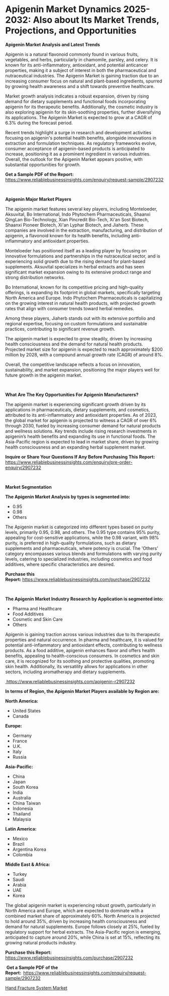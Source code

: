 <p><h1>Apigenin Market Dynamics 2025-2032: Also about Its Market Trends, Projections, and Opportunities</h1></p><p><strong>Apigenin Market Analysis and Latest Trends</strong></p>
<p><p>Apigenin is a natural flavonoid commonly found in various fruits, vegetables, and herbs, particularly in chamomile, parsley, and celery. It is known for its anti-inflammatory, antioxidant, and potential anticancer properties, making it a subject of interest in both the pharmaceutical and nutraceutical industries. The Apigenin Market is gaining traction due to an increasing consumer focus on natural and plant-based ingredients, spurred by growing health awareness and a shift towards preventive healthcare.</p><p>Market growth analysis indicates a robust expansion, driven by rising demand for dietary supplements and functional foods incorporating apigenin for its therapeutic benefits. Additionally, the cosmetic industry is also exploring apigenin for its skin-soothing properties, further diversifying its applications. The Apigenin Market is expected to grow at a CAGR of 6.3% during the forecast period. </p><p>Recent trends highlight a surge in research and development activities focusing on apigenin's potential health benefits, alongside innovations in extraction and formulation techniques. As regulatory frameworks evolve, consumer acceptance of apigenin-based products is anticipated to increase, positioning it as a prominent ingredient in various industries. Overall, the outlook for the Apigenin Market appears positive, with substantial opportunities for growth.</p></p>
<p><strong>Get a Sample PDF of the Report:&nbsp;</strong> <a href="https://www.reliablebusinessinsights.com/enquiry/request-sample/2907232?utm_campaign=2534&utm_medium=2&utm_source=Github&utm_content=ia&utm_term=12032025&utm_id=apigenin">https://www.reliablebusinessinsights.com/enquiry/request-sample/2907232</a></p>
<p>&nbsp;</p>
<p><strong>Apigenin Major Market Players</strong></p>
<p><p>The apigenin market features several key players, including Monteloeder, Aksuvital, Bo International, Indo Phytochem Pharmaceuticals, Shaanxi QingLan Bio-Technology, Xian Pincredit Bio-Tech, Xi'an Sost Biotech, Shaanxi Pioneer Biotech, Xi'an Lyphar Biotech, and Jiaherb. These companies are involved in the extraction, manufacturing, and distribution of apigenin, a flavonoid known for its health benefits, including anti-inflammatory and antioxidant properties.</p><p>Monteloeder has positioned itself as a leading player by focusing on innovative formulations and partnerships in the nutraceutical sector, and is experiencing solid growth due to the rising demand for plant-based supplements. Aksuvital specializes in herbal extracts and has seen significant market expansion owing to its extensive product range and strong distribution networks.</p><p>Bo International, known for its competitive pricing and high-quality offerings, is expanding its footprint in global markets, specifically targeting North America and Europe. Indo Phytochem Pharmaceuticals is capitalizing on the growing interest in natural health products, with projected growth rates that align with consumer trends toward herbal remedies.</p><p>Among these players, Jiaherb stands out with its extensive portfolio and regional expertise, focusing on custom formulations and sustainable practices, contributing to significant revenue growth.</p><p>The apigenin market is expected to grow steadily, driven by increasing health consciousness and the demand for natural health products. Projected market size for apigenin is expected to reach approximately $200 million by 2028, with a compound annual growth rate (CAGR) of around 8%. </p><p>Overall, the competitive landscape reflects a focus on innovation, sustainability, and market expansion, positioning the major players well for future growth in the apigenin market.</p></p>
<p>&nbsp;</p>
<p><strong>What Are The Key Opportunities For Apigenin Manufacturers?</strong></p>
<p><p>The apigenin market is experiencing significant growth driven by its applications in pharmaceuticals, dietary supplements, and cosmetics, attributed to its anti-inflammatory and antioxidant properties. As of 2023, the global market for apigenin is projected to witness a CAGR of over 6% through 2030, fueled by increasing consumer demand for natural products and wellness solutions. Key trends include rising research investments in apigenin’s health benefits and expanding its use in functional foods. The Asia-Pacific region is expected to lead in market share, driven by growing health consciousness and an expanding herbal supplement market.</p></p>
<p><strong>Inquire or Share Your Questions If Any Before Purchasing This Report:</strong> <a href="https://www.reliablebusinessinsights.com/enquiry/pre-order-enquiry/2907232?utm_campaign=2534&utm_medium=2&utm_source=Github&utm_content=ia&utm_term=12032025&utm_id=apigenin">https://www.reliablebusinessinsights.com/enquiry/pre-order-enquiry/2907232</a></p>
<p>&nbsp;</p>
<p><strong>Market Segmentation</strong></p>
<p><strong>The Apigenin Market Analysis by types is segmented into:</strong></p>
<p><ul><li>0.95</li><li>0.98</li><li>Others</li></ul></p>
<p><p>The Apigenin market is categorized into different types based on purity levels, primarily 0.95, 0.98, and others. The 0.95 type contains 95% purity, appealing for cost-sensitive applications, while the 0.98 variant, with 98% purity, is preferred in high-quality formulations, such as dietary supplements and pharmaceuticals, where potency is crucial. The 'Others' category encompasses various blends and formulations with varying purity levels, catering to specialized industries, including cosmetics and food additives, where specific characteristics are desired.</p></p>
<p><strong>Purchase this Report:&nbsp;</strong><a href="https://www.reliablebusinessinsights.com/purchase/2907232?utm_campaign=2534&utm_medium=2&utm_source=Github&utm_content=ia&utm_term=12032025&utm_id=apigenin">https://www.reliablebusinessinsights.com/purchase/2907232</a></p>
<p>&nbsp;</p>
<p><strong>The Apigenin Market Industry Research by Application is segmented into:</strong></p>
<p><ul><li>Pharma and Healthcare</li><li>Food Additives</li><li>Cosmetic and Skin Care</li><li>Others</li></ul></p>
<p><p>Apigenin is gaining traction across various industries due to its therapeutic properties and natural occurrence. In pharma and healthcare, it is valued for potential anti-inflammatory and antioxidant effects, contributing to wellness products. As a food additive, apigenin enhances flavor and offers health benefits, appealing to health-conscious consumers. In cosmetics and skin care, it is recognized for its soothing and protective qualities, promoting skin health. Additionally, its versatility allows for applications in other sectors, including aromatherapy and dietary supplements.</p></p>
<p><a href="https://www.reliablebusinessinsights.com/apigenin-r2907232?utm_campaign=2534&utm_medium=2&utm_source=Github&utm_content=ia&utm_term=12032025&utm_id=apigenin">&nbsp;https://www.reliablebusinessinsights.com/apigenin-r2907232</a></p>
<p><strong>In terms of Region, the Apigenin Market Players available by Region are:</strong></p>
<p>
    <p> <strong> North America: </strong>
        <ul>
            <li>United States</li>
            <li>Canada</li>
        </ul>
        </p> 
    <p> <strong> Europe: </strong>
        <ul>
            <li>Germany</li>
            <li>France</li>
            <li>U.K.</li>
            <li>Italy</li>
            <li>Russia</li>
        </ul>
        </p> 
    <p> <strong> Asia-Pacific: </strong>
        <ul>
            <li>China</li>
            <li>Japan</li>
            <li>South Korea</li>
            <li>India</li>
            <li>Australia</li>
            <li>China Taiwan</li>
            <li>Indonesia</li>
            <li>Thailand</li>
            <li>Malaysia</li>
        </ul>
        </p> 
    <p> <strong> Latin America: </strong>
        <ul>
            <li>Mexico</li>
            <li>Brazil</li>
            <li>Argentina Korea</li>
            <li>Colombia</li>
        </ul>
        </p> 
    <p> <strong> Middle East & Africa: </strong>
        <ul>
            <li>Turkey</li>
            <li>Saudi</li>
            <li>Arabia</li>
            <li>UAE</li>
            <li>Korea</li>
        </ul>
    </p>
    </p>
<p><p>The global apigenin market is experiencing robust growth, particularly in North America and Europe, which are expected to dominate with a combined market share of approximately 60%. North America is projected to hold around 35%, driven by increasing health consciousness and demand for natural supplements. Europe follows closely at 25%, fueled by regulatory support for herbal extracts. The Asia-Pacific region is emerging, anticipated to capture around 20%, while China is set at 15%, reflecting its growing natural products industry.</p></p>
<p><strong>Purchase this Report: </strong><a href="https://www.reliablebusinessinsights.com/purchase/2907232?utm_campaign=2534&utm_medium=2&utm_source=Github&utm_content=ia&utm_term=12032025&utm_id=apigenin">https://www.reliablebusinessinsights.com/purchase/2907232</a></p>
<p>&nbsp;<strong>Get a Sample PDF of the Report:&nbsp;&nbsp;</strong><a href="https://www.reliablebusinessinsights.com/enquiry/request-sample/2907232?utm_campaign=2534&utm_medium=2&utm_source=Github&utm_content=ia&utm_term=12032025&utm_id=apigenin">https://www.reliablebusinessinsights.com/enquiry/request-sample/2907232</a></p>
<p><strong></strong></p>
<p><p><a href="https://github.com/sefathlehki/Market-Research-Report-List-1/blob/main/hand-fracture-system-market.md?utm_campaign=2534&utm_medium=2&utm_source=Github&utm_content=ia&utm_term=12032025&utm_id=apigenin">Hand Fracture System Market</a></p></p>